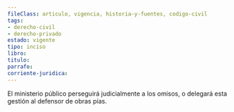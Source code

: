 ```yaml
---
fileClass: articulo, vigencia, historia-y-fuentes, codigo-civil
tags:
- derecho-civil
- derecho-privado
estado: vigente
tipo: inciso
libro:
titulo:
parrafo:
corriente-juridica:
---
```

El ministerio público perseguirá judicialmente a los omisos, o delegará esta gestión al defensor de obras pías.